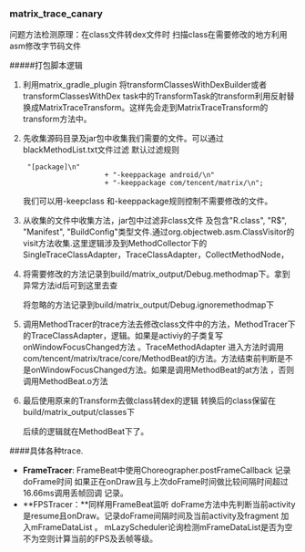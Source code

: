 ###  matrix_trace_canary

问题方法检测原理：在class文件转dex文件时 扫描class在需要修改的地方利用asm修改字节码文件

#####打包脚本逻辑

1. 利用matrix_gradle_plugin 将transformClassesWithDexBuilder或者transformClassesWithDex task中的TransformTask的transform利用反射替换成MatrixTraceTransform。这样先会走到MatrixTraceTransform的transform方法中。

2. 先收集源码目录及jar包中收集我们需要的文件。可以通过blackMethodList.txt文件过滤 默认过滤规则

   ```
    "[package]\n"
                       + "-keeppackage android/\n"
                       + "-keeppackage com/tencent/matrix/\n";
   ```

   我们可以用-keepclass 和-keeppackage规则控制不需要修改的文件。

3. 从收集的文件中收集方法，jar包中过滤非class文件 及包含"R.class", "R$", "Manifest", "BuildConfig"类型文件.通过org.objectweb.asm.ClassVisitor的visit方法收集.这里逻辑涉及到MethodCollector下的SingleTraceClassAdapter，TraceClassAdapter，CollectMethodNode，

4. 将需要修改的方法记录到build/matrix_output/Debug.methodmap下。拿到异常方法id后可到这里去查

   将忽略的方法记录到build/matrix_output/Debug.ignoremethodmap下

5. 调用MethodTracer的trace方法去修改class文件中的方法，MethodTracer下的TraceClassAdapter，逻辑。如果是activiy的子类复写onWindowFocusChanged方法 。TraceMethodAdapter 进入方法时调用com/tencent/matrix/trace/core/MethodBeat的i方法。方法结束前判断是不是onWindowFocusChanged方法。如果是调用MethodBeat的at方法 ，否则调用MethodBeat.o方法

6. 最后使用原来的Transform去做class转dex的逻辑 转换后的class保留在build/matrix_output/classes下

   后续的逻辑就在MethodBeat下了。



####具体各种trace.

* **FrameTracer**: FrameBeat中使用Choreographer.postFrameCallback 记录doFrame时间 如果正在onDraw且与上次doFrame时间做比较间隔时间超过16.66ms调用丢帧回调 记录。
* **FPSTracer：**同样用FrameBeat监听 doFrame方法中先判断当前activity是resume且onDraw。记录doFrame间隔时间及当前activity及fragment  加入mFrameDataList 。 mLazyScheduler论询检测mFrameDataList是否为空 不为空则计算当前的FPS及丢帧等级。
